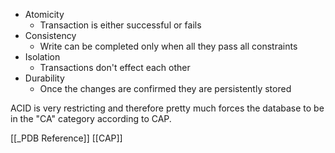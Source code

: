 - Atomicity
	- Transaction is either successful or fails
- Consistency
	- Write can be completed only when all they pass all constraints
- Isolation
	- Transactions don't effect each other
- Durability
	- Once the changes are confirmed they are persistently stored

ACID is very restricting and therefore pretty much forces the database to be in the "CA" category according to CAP.

[[_PDB Reference]]
[[CAP]]